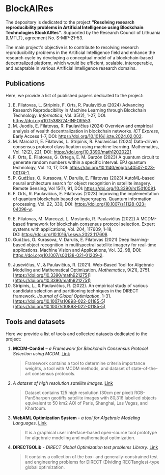 # BlockAIRes
The depository is dedicated to the project **"Resolving research reproducibility problems in Artificial Intelligence using Blockchain Technologies BlockAIRes"**.
Supported by the Research Council of Lithuania (LMTLT), agreement No. S-MIP-21-53.

The main project's objective is to contribute to resolving research reproducibility problems in the Artificial Intelligence field and enhance the research cycle by developing a conceptual model of a blockchain-based decentralized platform, which would be efficient, scalable, interoperable, and adaptable in various Artificial Intelligence research domains.

## Publications
Here, we provide a list of published papers dedicated to the project:
1)	E. Filatovas, L. Stripinis, F. Orts, R. Paulavičius (2024) Advancing Research Reproducibility in Machine Learning through Blockchain Technology. _Informatica_,  Vol. 35(2), 1-27, DOI: https://doi.org/10.15388/24-INFOR553.
2)	M. Juodis, E. Filatovas, R. Paulavičius (2024) Overview and empirical analysis of wealth decentralization in blockchain networks. _ICT Express_, Early Access 1-7, DOI: https://doi.org/10.1016/j.icte.2024.02.002.
3)	M. Marcozzi, E. Filatovas, L. Stripinis, R. Paulavičius (2024) Data-driven consensus protocol classification using machine learning. Mathematics, Vol. 12(2), 221, DOI: https://doi.org/10.3390/math12020221.
4)	F. Orts, E. Filatovas, G. Ortega, E. M. Garzón (2023) A quantum circuit to generate random numbers within a specific interval. EPJ quantum technology, Vol. 10, 17, DOI:  https://doi.org/10.1140/epjqt/s40507-023-00174-1.
5)	P. Gudžius, O. Kurasova, V. Darulis, E. Filatovas (2023) AutoML-based neural architecture search for object recognition in satellite imagery. Remote Sensing, Vol 15(1), 91, DOI: https://doi.org/10.3390/rs15010091.
6)	F. Orts, R. Paulavičius, E. Filatovas (2023) Improving the implementation of quantum blockchain based on hypergraphs. Quantum information processing, Vol. 22, 330, DOI:  https://doi.org/10.1007/s11128-023-04096-w.
9.	E. Filatovas, M. Marcozzi, L. Mostarda, R. Paulavičius (2022) A MCDM-based framework for blockchain consensus protocol selection. Expert systems with applications, Vol. 204, 117609, 1-18, DOI:https://doi.org/10.1016/j.eswa.2022.117609.
11.	Gudžius, O. Kurasova, V. Darulis, E. Filatovas (2021) Deep learning-based object recognition in multispectral satellite imagery for real-time applications. Machine Vision and Applications, Vol. 32, 98, DOI: https://doi.org/10.1007/s00138-021-01209-2.
9)	Jusevičius, V., & Paulavičius, R. (2021). Web-Based Tool for Algebraic Modeling and Mathematical Optimization. *Mathematics*, 9(21), 2751. [https://doi.org/10.3390/math9212751](https://doi.org/10.3390/math9212751)
10)	Stripinis, L., & Paulavičius, R. (2022). An empirical study of various candidate selection and partitioning techniques in the DIRECT framework. *Journal of Global Optimization*, 1-31.[https://doi.org/10.1007/s10898-022-01185-5](https://doi.org/10.1007/s10898-022-01185-5)


## Tools and datasets
Here we provide a list of tools and collected datasets dedicated to the project:
1) **MCDM-ConSel** – *a Framework for Blockchain Consensus Protocol Selection using MCDM*. [Link](https://github.com/blockchain-group/MCDM-ConSel)
    >Framework contains a tool to determine criteria importance weights, a tool with MCDM methods, and dataset of state-of-the-art consensus protocols.
  
2) *A dataset of high resolution satellite images*. [Link](https://github.com/VUDataScience/Deep-learning-based-object-recognition-in-multispectral-satellite-imagery-for-real-time-applicatio) 
    >Dataset contains 125 high resolution (30cm per pixel) RGB-PanSharpen geotiffs satellite images with 80,316 labelled objects equivalent to 50 km2 AOI of Paris, Shanghai, Las Vegas, and Khartoum.

3)  **WebAML Optimization System** - *a tool for Algebraic Modeling Languages*.  [Link](https://zenodo.org/record/5500339#.Y1D8ZnZByUk)
     >It is a graphical user interface-based open-source tool prototype for algebraic modeling and mathematical optimization.

4) **DIRECTGOLib** - *DIRECT Global Optimization test problems Library*. [Link](https://github.com/blockchain-group/DIRECTGOLib/tree/v1.1)
      > It contains a collection of the box- and generally-constrained test and engineering problems for DIRECT (DIviding RECTangles)-type global optimization.
      
